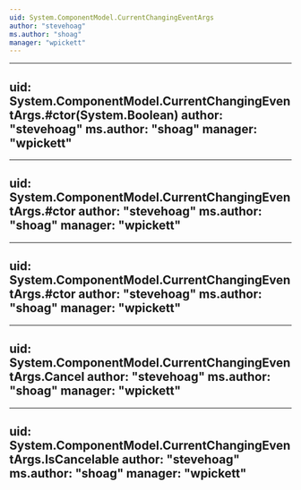```yaml
---
uid: System.ComponentModel.CurrentChangingEventArgs
author: "stevehoag"
ms.author: "shoag"
manager: "wpickett"
---
```


---
uid: System.ComponentModel.CurrentChangingEventArgs.#ctor(System.Boolean)
author: "stevehoag"
ms.author: "shoag"
manager: "wpickett"
---

---
uid: System.ComponentModel.CurrentChangingEventArgs.#ctor
author: "stevehoag"
ms.author: "shoag"
manager: "wpickett"
---

---
uid: System.ComponentModel.CurrentChangingEventArgs.#ctor
author: "stevehoag"
ms.author: "shoag"
manager: "wpickett"
---

---
uid: System.ComponentModel.CurrentChangingEventArgs.Cancel
author: "stevehoag"
ms.author: "shoag"
manager: "wpickett"
---

---
uid: System.ComponentModel.CurrentChangingEventArgs.IsCancelable
author: "stevehoag"
ms.author: "shoag"
manager: "wpickett"
---
